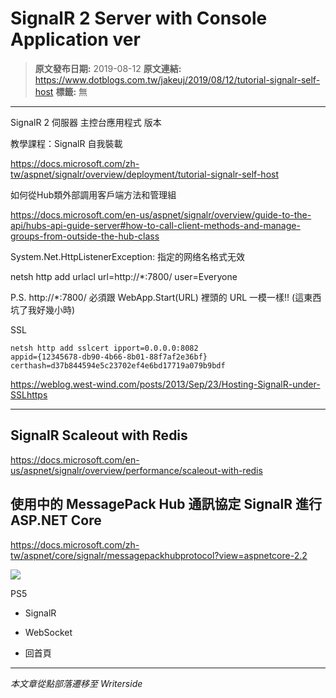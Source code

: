 # SignalR 2 Server with Console Application ver

> **原文發布日期:** 2019-08-12
> **原文連結:** https://www.dotblogs.com.tw/jakeuj/2019/08/12/tutorial-signalr-self-host
> **標籤:** 無

---

SignalR 2 伺服器 主控台應用程式 版本

教學課程：SignalR 自我裝載

<https://docs.microsoft.com/zh-tw/aspnet/signalr/overview/deployment/tutorial-signalr-self-host>

如何從Hub類外部調用客戶端方法和管理組

<https://docs.microsoft.com/en-us/aspnet/signalr/overview/guide-to-the-api/hubs-api-guide-server#how-to-call-client-methods-and-manage-groups-from-outside-the-hub-class>

System.Net.HttpListenerException: 指定的网络名格式无效

netsh http add urlacl url=http://\*:7800/ user=Everyone

P.S. http://\*:7800/ 必須跟 WebApp.Start(URL) 裡頭的 URL 一模一樣!! (這東西坑了我好幾小時)

SSL

```
netsh http add sslcert ipport=0.0.0.0:8082
appid={12345678-db90-4b66-8b01-88f7af2e36bf}
certhash=d37b844594e5c23702ef4e6bd17719a079b9bdf
```

<https://weblog.west-wind.com/posts/2013/Sep/23/Hosting-SignalR-under-SSLhttps>

---

## **SignalR Scaleout with Redis**

<https://docs.microsoft.com/en-us/aspnet/signalr/overview/performance/scaleout-with-redis>

## **使用中的 MessagePack Hub 通訊協定 SignalR 進行 ASP.NET Core**

<https://docs.microsoft.com/zh-tw/aspnet/core/signalr/messagepackhubprotocol?view=aspnetcore-2.2>

![](https://card.psnprofiles.com/1/jakeuj.png)

PS5

* SignalR
* WebSocket

* 回首頁

---

*本文章從點部落遷移至 Writerside*
